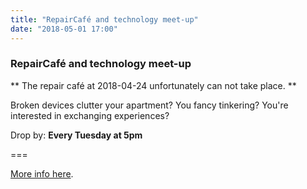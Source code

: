 ```yaml
---
title: "RepairCafé and technology meet-up"
date: "2018-05-01 17:00"
---
```


### RepairCafé and technology meet-up

** The repair café at 2018-04-24 unfortunately can not take place. **

Broken devices clutter your apartment?
You fancy tinkering?
You're interested in exchanging experiences?

Drop by: **Every Tuesday at 5pm**

===

[More info here](../../about/repaircafe).
